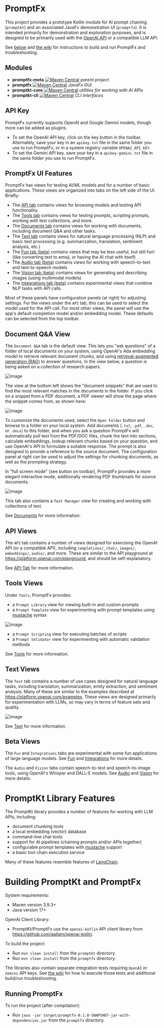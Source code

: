 # PromptFx

This project provides a prototype Kotlin module for AI prompt chaining (`promptkt`) and an associated JavaFx demonstration UI (`promptfx`).
It is intended primarily for demonstration and exploration purposes, and is designed to be primarily used with the [OpenAI API](https://platform.openai.com/docs/api-reference) or a compatible LLM API.

See [below](https://github.com/aplpolaris/promptfx/tree/main#building-promptkt-and-promptfx) and [the wiki](https://github.com/aplpolaris/promptfx/wiki) for instructions to build and run PromptFx and troubleshooting.

## Modules

- **promptfx-meta** [![Maven Central](https://maven-badges.herokuapp.com/maven-central/com.googlecode.blaisemath/promptfx-meta/badge.svg)](https://maven-badges.herokuapp.com/maven-central/com.googlecode.blaisemath/promptfx-meta) *parent project*
- **promptfx** [![Maven Central](https://maven-badges.herokuapp.com/maven-central/com.googlecode.blaisemath/promptfx/badge.svg)](https://maven-badges.herokuapp.com/maven-central/com.googlecode.blaisemath/promptfx) *JavaFx GUI*
- **promptkt-core** [![Maven Central](https://maven-badges.herokuapp.com/maven-central/com.googlecode.blaisemath/promptkt-core/badge.svg)](https://maven-badges.herokuapp.com/maven-central/com.googlecode.blaisemath/promptkt-core) *utilities for working with AI APIs*
- **promptkt-cli** [![Maven Central](https://maven-badges.herokuapp.com/maven-central/com.googlecode.blaisemath/promptkt-core/badge.svg)](https://maven-badges.herokuapp.com/maven-central/com.googlecode.blaisemath/promptkt-core) *CLI interfaces*

## API Key

PromptFx currently supports OpenAI and Google Gemini models, though more can be added as plugins.

- To set the OpenAI API key, click on the key button in the toolbar. Alternately, save your key in an `apikey.txt` file in the same folder you use to run PromptFx, or in a system registry variable `OPENAI_API_KEY`.
- To set the Gemini API key, save your key in a `apikey-gemini.txt` file in the same folder you use to run PromptFx.

## PromptFx UI Features

PromptFx has views for testing AI/ML models and for a number of basic applications. These views are organized into tabs on the left side of the UI. Briefly:

- The [API tab](https://github.com/aplpolaris/promptfx/wiki/API-Tab) contains views for browsing models and testing API functionality.
- The [Tools tab](https://github.com/aplpolaris/promptfx/wiki/Tools) contains views for testing prompts, scripting prompts, working with text collections, and more.
- The [Documents tab](https://github.com/aplpolaris/promptfx/wiki/Documents) contains views for working with documents, including document Q&A and other tasks.
- The [Text tab](https://github.com/aplpolaris/promptfx/wiki/Text) contains views for natural language processing (NLP) and basic text processing (e.g. summarization, translation, sentiment analysis, etc.)
- The [Fun tab (beta)](https://github.com/aplpolaris/promptfx/wiki/Fun) contains views that may be less useful, but still fun! (like converting text to emoji, or having the AI chat with itself)
- The [Audio tab (beta)](https://github.com/aplpolaris/promptfx/wiki/Audio) contains views for working with speech-to-text and text-to-speech models
- The [Vision tab (beta)](https://github.com/aplpolaris/promptfx/wiki/Vision) contains views for generating and describing images (using multimodal models)
- The [Integrations tab (beta)](https://github.com/aplpolaris/promptfx/wiki/Integrations) contains experimental views that combine NLP tasks with API calls.

Most of these panels have configuration panels (at right) for adjusting settings. For the views under the `API` tab, this can be used to select the model used for the API call. For most other views, the panel will use the app's default completion model and/or embedding model. These defaults can be selected from the top toolbar.

## Document Q&A View

The `Document Q&A` tab is the default view. This lets you "ask questions" of a folder of local documents on your system, using OpenAI's Ada embedding model to retrieve relevant document chunks, and using [retrieval-augmented generation (RAG)](https://en.wikipedia.org/wiki/Retrieval-augmented_generation) to answer questions. In the view below, a question is being asked on a collection of research papers.

![image](https://github.com/aplpolaris/promptfx/assets/13057929/f5d6d17c-335f-4074-848a-87d0ea7c2aaa)

The view at the bottom left shows the "document snippets" that are used to find the most relevant matches in the documents in the folder. If you click on a snippet from a PDF document, a PDF viewer will show the page where the snippet comes from, as shown here:

![image](https://github.com/aplpolaris/promptfx/assets/13057929/7c289a7d-661b-4059-a21c-a6c1b4b90303)

To customize the documents used, select the `Open Folder` button and browse to a folder on your local system. Add documents (`.txt`, `.pdf`, `.doc`, or `.docx`) to this folder, and when you ask a question PromptFx will automatically pull text from the PDF/DOC files, chunk the text into sections, calculate embeddings, lookup relevant chunks based on your question, and use OpenAI's API to formulate a suitable response. The prompt is also designed to provide a reference to the source document. The configuration panel at right can be used to adjust the settings for chunking documents, as well as the prompting strategy.

In "full screen mode" (see button on toolbar), PromptFx provides a more elegant interactive mode, additionally rendering PDF thumbnails for source documents.

![image](https://github.com/aplpolaris/promptfx/assets/13057929/a063f5b3-59be-4b87-b0ef-76d5d22a9fa6)

This tab also contains a `Text Manager` view for creating and working with collections of text.

See [Documents](https://github.com/aplpolaris/promptfx/wiki/Documents) for more information.

## API Views

The `API` tab contains a number of views designed for exercising the OpenAI API (or a compatible API), including `completions/`, `chat/`, `images/`, `embeddings/`, `audio/`, and more. These are similar to the API playground at https://platform.openai.com/playground, and should be self-explanatory.

See [API-Tab](https://github.com/aplpolaris/promptfx/wiki/API-Tab) for more information.

## Tools Views

Under `Tools`, PromptFx provides:

* a `Prompt Library` view for viewing built-in and custom prompts
* a `Prompt Template` view for experimenting with prompt templates using [mustache](https://mustache.github.io/) syntax

![image](https://github.com/aplpolaris/promptfx/assets/13057929/3a1d64b7-ecb8-49df-933b-458776351c36)

* a `Prompt Scripting` view for executing batches of scripts
* a `Prompt Validator` view for experimenting with automatic validation methods

See [Tools](https://github.com/aplpolaris/promptfx/wiki/Tools) for more information.

## Text Views

The `Text` tab contains a number of use cases designed for natural language tasks, including translation, summarization, entity extraction, and sentiment analysis.
Many of these are similar to the examples described at https://platform.openai.com/examples. These views are designed primarily for experimentation with LLMs, so may vary in terms of feature sets and quality.

![image](https://github.com/aplpolaris/promptfx/assets/13057929/8052d13f-7335-46e1-8e14-e3db00162e35)

See [Text](https://github.com/aplpolaris/promptfx/wiki/Text) for more information.

## Beta Views

The `Fun` and `Integrations` tabs are experimental with some fun applications of large language models.
See [Fun](https://github.com/aplpolaris/promptfx/wiki/Fun) and [Integrations](https://github.com/aplpolaris/promptfx/wiki/Integrations) for more details.

The `Audio` and `Vision` tabs contain speech-to-text and speech-to-image tools, using OpenAI's Whisper and DALL-E models.
See [Audio](https://github.com/aplpolaris/promptfx/wiki/Audio) and [Vision](https://github.com/aplpolaris/promptfx/wiki/Vision) for more details.

# PromptKt Library Features

The PromptKt library provides a number of features for working with LLM APIs, including:

- document chunking tools
- a local embedding (vector) database
- command-line chat tools
- support for AI pipelines (chaining prompts and/or APIs together)
- configurable prompt templates with [mustache](https://mustache.github.io/) support
- a basic tool chain execution service

Many of these features resemble features of [LangChain](https://python.langchain.com/).

# Building PromptKt and PromptFx

System requirements:
- Maven version 3.9.3+
- Java version 17+

OpenAI Client Library:
- PromptKt/PromptFx use the `openai-kotlin` API client library from https://github.com/aallam/openai-kotlin.

To build the project:
- Run `mvn clean install` from the `promptkt` directory.
- Run `mvn clean install` from the `promptfx` directory.

The libraries also contain separate integration tests requiring `OpenAI` or `Gemini` API keys. See [the wiki](https://github.com/aplpolaris/promptfx/wiki) for how to execute those tests and additional build/run troubleshooting.

## Running PromptFx

To run the project (after compilation):
- Run `java -jar target/promptfx-0.1.0-SNAPSHOT-jar-with-dependencies.jar` from the `promptfx` directory.
